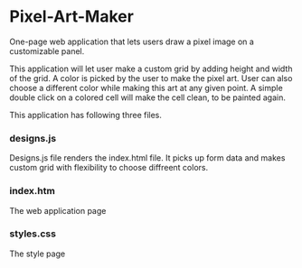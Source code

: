 # Pixel-Art-Maker
 One-page web application that lets users draw a pixel image on a customizable panel.
 
 This application will let user make a custom grid by adding height and width of the grid. A color is picked by the user to make the pixel art. 
 User can also choose a different color while making this art at any given point. A simple double click on a colored cell will make the cell clean, to be painted again.
 
 This application has following three files.
 
 ### designs.js
 
 Designs.js file renders the index.html file. It picks up form data and makes custom grid with flexibility to choose diffreent colors.
 
 ### index.htm
 
 The web application page
 
 ### styles.css
 
 The style page
 
 
